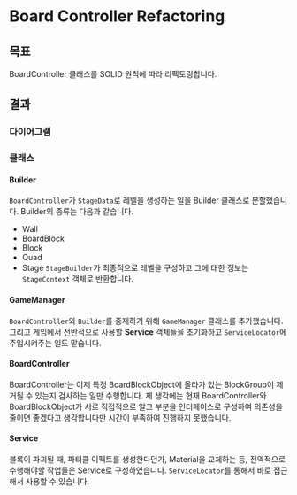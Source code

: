 # Board Controller Refactoring
## 목표
BoardController 클래스를 SOLID 원칙에 따라 리팩토링합니다.

## 결과
### 다이어그램

### 클래스
#### Builder
`BoardController`가 `StageData`로 레벨을 생성하는 일을 Builder 클래스로 분할했습니다. Builder의 종류는 다음과 같습니다.
- Wall
- BoardBlock
- Block
- Quad
- Stage
`StageBuilder`가 최종적으로 레벨을 구성하고 그에 대한 정보는 `StageContext` 객체로 반환합니다.

#### GameManager
`BoardController`와 `Builder`를 중재하기 위해 `GameManager` 클래스를 추가했습니다. 그리고 게임에서 전반적으로 사용할 **Service** 객체들을 초기화하고 `ServiceLocator`에 주입시켜주는 일도 맡습니다.

#### BoardController
BoardController는 이제 특정 BoardBlockObject에 올라가 있는 BlockGroup이 제거될 수 있는지 검사하는 일만 수행합니다. 제 생각에는 현재 BoardController와 BoardBlockObject가 서로 직접적으로 알고 부분을 인터페이스로 구성하여 의존성을 줄이면 좋겠다고 생각합니다만 시간이 부족하여 진행하지 못했습니다.

#### Service
블록이 파괴될 때, 파티클 이펙트를 생성한다던가, Material을 교체하는 등, 전역적으로 수행해야할 작업들은 Service로 구성하였습니다. `ServiceLocator`를 통해서 바로 접근해서 사용할 수 있습니다.